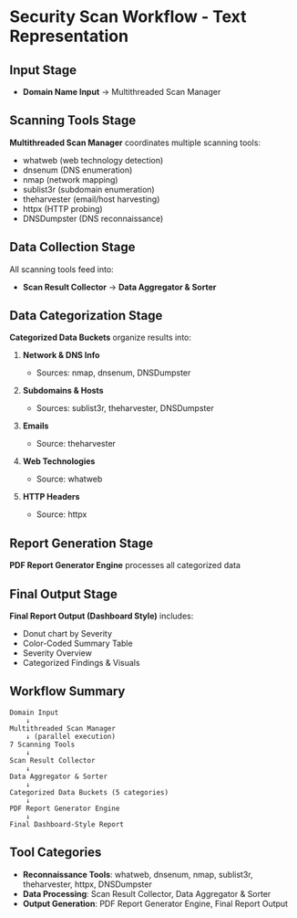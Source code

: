 # Security Scan Workflow - Text Representation

## Input Stage
- **Domain Name Input** → Multithreaded Scan Manager

## Scanning Tools Stage
**Multithreaded Scan Manager** coordinates multiple scanning tools:
- whatweb (web technology detection)
- dnsenum (DNS enumeration)
- nmap (network mapping)
- sublist3r (subdomain enumeration)
- theharvester (email/host harvesting)
- httpx (HTTP probing)
- DNSDumpster (DNS reconnaissance)

## Data Collection Stage
All scanning tools feed into:
- **Scan Result Collector** → **Data Aggregator & Sorter**

## Data Categorization Stage
**Categorized Data Buckets** organize results into:

1. **Network & DNS Info**
   - Sources: nmap, dnsenum, DNSDumpster

2. **Subdomains & Hosts**
   - Sources: sublist3r, theharvester, DNSDumpster

3. **Emails**
   - Source: theharvester

4. **Web Technologies**
   - Source: whatweb

5. **HTTP Headers**
   - Source: httpx

## Report Generation Stage
**PDF Report Generator Engine** processes all categorized data

## Final Output Stage
**Final Report Output (Dashboard Style)** includes:
- Donut chart by Severity
- Color-Coded Summary Table
- Severity Overview
- Categorized Findings & Visuals

## Workflow Summary
```
Domain Input 
    ↓
Multithreaded Scan Manager 
    ↓ (parallel execution)
7 Scanning Tools 
    ↓
Scan Result Collector 
    ↓
Data Aggregator & Sorter 
    ↓
Categorized Data Buckets (5 categories)
    ↓
PDF Report Generator Engine 
    ↓
Final Dashboard-Style Report
```

## Tool Categories
- **Reconnaissance Tools**: whatweb, dnsenum, nmap, sublist3r, theharvester, httpx, DNSDumpster
- **Data Processing**: Scan Result Collector, Data Aggregator & Sorter
- **Output Generation**: PDF Report Generator Engine, Final Report Output